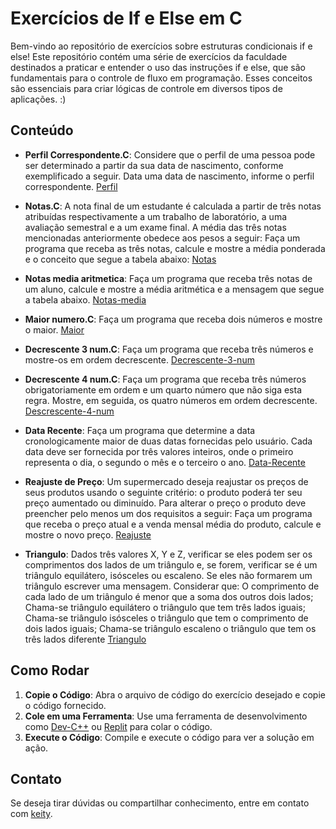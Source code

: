 # Exercícios de If e Else em C

Bem-vindo ao repositório de exercícios sobre estruturas condicionais if e else! Este repositório contém uma série de exercícios da faculdade
destinados a praticar e entender o uso das instruções if e else, que são fundamentais para o controle de fluxo em programação.
Esses conceitos são essenciais para criar lógicas de controle em diversos tipos de aplicações. :)

## Conteúdo

- **Perfil Correspondente.C**:
Considere que o perfil de uma pessoa pode ser determinado a partir da sua data de nascimento, conforme exemplificado a seguir.
Data uma data de nascimento, informe o perfil correspondente.
[Perfil](https://github.com/keitiely/if-else-C/blob/main/Perfil-correspondente.c)

- **Notas.C**:
A nota final de um estudante é calculada a partir de três notas atribuídas respectivamente a um trabalho de laboratório, 
a uma avaliação semestral e a um exame final. A média das três notas mencionadas anteriormente obedece aos pesos a seguir:
Faça um programa que receba as três notas, calcule e mostre a média ponderada e o conceito que segue a tabela abaixo:
[Notas](https://github.com/keitiely/if-else-C/blob/main/calculo-de-nota.c)

- **Notas media aritmetica**:
Faça um programa que receba três notas de um aluno, calcule e mostre a média aritmética e a mensagem que segue a tabela abaixo. 
[Notas-media](https://github.com/keitiely/if-else-C/blob/main/media_aritmeticanotas.c)

- **Maior numero.C**:
Faça um programa que receba dois números e mostre o maior.
[Maior](https://github.com/keitiely/if-else-C/blob/main/mostra-maior-numero.c)

- **Decrescente 3 num.C**:
Faça um programa que receba três números e mostre-os em ordem decrescente.
[Decrescente-3-num](https://github.com/keitiely/if-else-C/blob/main/ordem-decrescente-3num.c)

- **Decrescente 4 num.C**:
Faça um programa que receba três números obrigatoriamente em ordem e um quarto número que não siga esta regra.
Mostre, em seguida, os quatro números em ordem decrescente.
[Descrescente-4-num](https://github.com/keitiely/if-else-C/blob/main/decrescente-4num.c)

- **Data Recente**:
Faça um programa que determine a data cronologicamente maior de duas datas fornecidas pelo usuário.
Cada data deve ser fornecida por três valores inteiros, onde o primeiro representa o dia, o segundo o mês e o terceiro o ano.
[Data-Recente](https://github.com/keitiely/if-else-C/blob/main/data-recente.c)

- **Reajuste de Preço**:
Um supermercado deseja reajustar os preços de seus produtos usando o seguinte critério: o produto poderá ter seu preço aumentado ou diminuído.
Para alterar o preço o produto deve preencher pelo menos um dos requisitos a seguir:
Faça um programa que receba o preço atual e a venda mensal média do produto, calcule e mostre o novo preço.
[Reajuste](https://github.com/keitiely/if-else-C/blob/main/reajuste-de-preco.c)

- **Triangulo**:
Dados três valores X, Y e Z, verificar se eles podem ser os comprimentos
dos lados de um triângulo e, se forem, verificar se é um triângulo
equilátero, isósceles ou escaleno. Se eles não formarem um triângulo
escrever uma mensagem. Considerar que:
O comprimento de cada lado de um triângulo é menor que a soma dos
outros dois lados;
Chama-se triângulo equilátero o triângulo que tem três lados iguais;
Chama-se triângulo isósceles o triângulo que tem o comprimento de
dois lados iguais;
Chama-se triângulo escaleno o triângulo que tem os três lados
diferente
[Triangulo](https://github.com/keitiely/if-else-C/blob/main/triangulo.c)

## Como Rodar

1. **Copie o Código**: Abra o arquivo de código do exercício desejado e copie o código fornecido.
2. **Cole em uma Ferramenta**: Use uma ferramenta de desenvolvimento como [Dev-C++](https://sourceforge.net/projects/dev-cpp/) ou [Replit](https://replit.com/) para colar o código.
3. **Execute o Código**: Compile e execute o código para ver a solução em ação.

## Contato

Se deseja tirar dúvidas ou compartilhar conhecimento, entre em contato com [keity](keitielysilvaviana@gmail.com).

